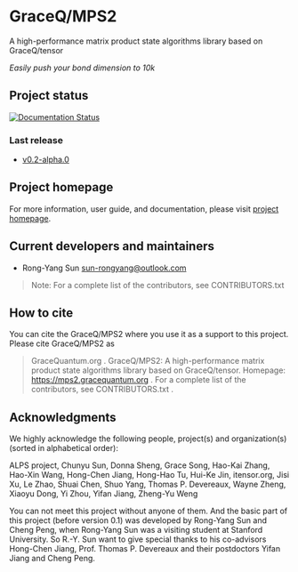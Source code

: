 # GraceQ/MPS2
A high-performance matrix product state algorithms library based on GraceQ/tensor

_Easily push your bond dimension to 10k_


## Project status
[![Documentation Status](https://readthedocs.org/projects/gqmps2-doc/badge/?version=latest)](https://mps2.gracequantum.org/en/latest/?badge=latest)

### Last release
- [v0.2-alpha.0](https://github.com/gracequantum/MPS2/releases/latest)


## Project homepage
For more information, user guide, and documentation, please visit [project homepage](https://mps2.gracequantum.org).


## Current developers and maintainers
- Rong-Yang Sun <sun-rongyang@outlook.com>

> Note: For a complete list of the contributors, see CONTRIBUTORS.txt


## How to cite
You can cite the GraceQ/MPS2 where you use it as a support to this project. Please cite GraceQ/MPS2 as
> GraceQuantum.org . GraceQ/MPS2: A high-performance matrix product state algorithms library based on GraceQ/tensor. Homepage: https://mps2.gracequantum.org . For a complete list of the contributors, see CONTRIBUTORS.txt .


## Acknowledgments
We highly acknowledge the following people, project(s) and organization(s) (sorted in alphabetical order):

ALPS project, Chunyu Sun, Donna Sheng, Grace Song, Hao-Kai Zhang, Hao-Xin Wang, Hong-Chen Jiang, Hong-Hao Tu, Hui-Ke Jin, itensor.org, Jisi Xu, Le Zhao, Shuai Chen, Shuo Yang, Thomas P. Devereaux, Wayne Zheng, Xiaoyu Dong, Yi Zhou, Yifan Jiang, Zheng-Yu Weng

You can not meet this project without anyone of them. And the basic part of this project (before version 0.1) was developed by Rong-Yang Sun and Cheng Peng, when Rong-Yang Sun was a visiting student at Stanford University. So R.-Y. Sun want to give special thanks to his co-advisors Hong-Chen Jiang, Prof. Thomas P. Devereaux and their postdoctors Yifan Jiang and Cheng Peng.
